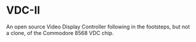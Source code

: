# VDC-II
An open source Video Display Controller following in the footsteps, but not a clone, of the Commodore 8568 VDC chip.
